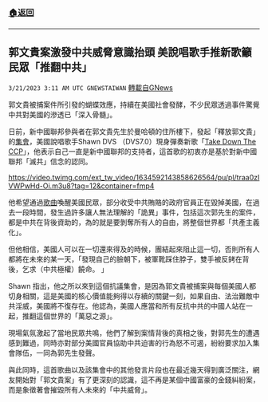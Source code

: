 ###  [:house:返回](README.md)
---


## 郭文貴案激發中共威脅意識抬頭  美說唱歌手推新歌籲民眾「推翻中共」
`3/21/2023 3:11 AM UTC GNEWSTAIWAN` [轉載自GNews](https://gnews.org/articles/1031671)

郭文貴被捕案件所引發的蝴蝶效應，持續在美國社會發酵，不少民眾透過事件驚覺中共對美國的滲透已「深入骨髓」。

  

日前，新中國聯邦參與者在郭文貴先生於曼哈頓的住所樓下，發起「釋放郭文貴」的[集會](https://gettr.com/post/p2bzqag80f2)，美國說唱歌手Shawn DVS （DVS7.0）現身彈奏新歌「[Take Down The CCP](https://gettr.com/post/p2axv98c193)」，他表示自己一直是新中國聯邦的支持者，這首歌的初衷亦是基於對新中國聯邦「滅共」信念的認同。


https://video.twimg.com/ext_tw_video/1634592143858626564/pu/pl/traa0zIVWPwHd-Oi.m3u8?tag=12&container=fmp4

  

他希望通過[歌曲](https://twitter.com/dvs7_0/status/1634592246128336896?s=20)喚醒美國民眾，部分收受中共賄賂的政府官員正在毀掉美國，在過去一段時間，發生過許多讓人無法理解的「詭異」事件，包括這次郭先生的案件，都是中共在背後資助的，為的就是要剝奪所有人的自由，將整個世界都「共產主義化」。

  

但他相信，美國人可以在一切還來得及的時候，團結起來阻止這一切，否則所有人都將在未來的某一天，「發現自己的臉朝下，被軍靴踩住脖子，雙手被反銬在背後，乞求（中共極權）饒命。 」

  

Shawn 指出，他之所以來到這個抗議集會，是因為郭文貴被捕案與每個美國人都切身相關，這是美國的核心價值能夠得以存續的關鍵一刻，如果自由、法治難敵中共淫威，美國將不復存在。他認為，美國人應當和所有反抗中共的中國人站在一起，推翻這個世界的「萬惡之源」。

  

現場氣氛激起了當地民眾共鳴，他們了解到案情背後的真相之後，對郭先生的遭遇感到難過，同時亦對部分美國官員協助中共迫害的行為怒不可遏，紛紛要求加入集會隊伍，一同為郭先生發聲。

  

與此同時，這首歌曲以及該集會中的其他發言片段也在最近幾天得到廣泛關注，網友開始對「郭文貴案」有了更深刻的認識，這不再是某個中國富豪的金錢糾紛案，而是象徵著會摧毀所有人未來的「中共威脅」。
